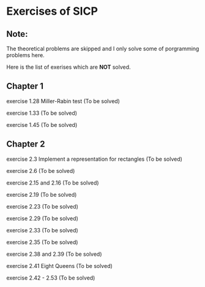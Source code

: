 # Exercises of SICP
## Note:

The theoretical problems are skipped and I only solve some of porgramming problems here.

Here is the list of exerises which are **NOT** solved.

## Chapter 1
exercise 1.28 Miller-Rabin test (To be solved)

exercise 1.33 (To be solved)

exercise 1.45 (To be solved)

## Chapter 2
exercise 2.3 Implement a representation for rectangles (To be solved)

exercise 2.6 (To be solved)

exercise 2.15 and 2.16 (To be solved)

exercise 2.19 (To be solved)

exercise 2.23 (To be solved)

exercise 2.29 (To be solved)

exercise 2.33 (To be solved)

exercise 2.35 (To be solved)

exercise 2.38 and 2.39 (To be solved)

exercise 2.41 Eight Queens (To be solved)

exercise 2.42 - 2.53 (To be solved)

